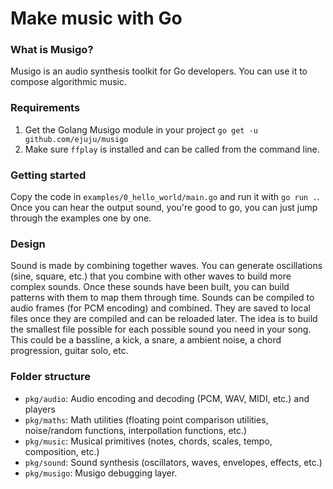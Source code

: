 # Make music with Go

### What is Musigo?

Musigo is an audio synthesis toolkit for Go developers. 
You can use it to compose algorithmic music.

### Requirements

1. Get the Golang Musigo module in your project `go get -u github.com/ejuju/musigo`
1. Make sure `ffplay` is installed and can be called from the command line.

### Getting started

Copy the code in `examples/0_hello_world/main.go` and run it with `go run .`.
Once you can hear the output sound, you're good to go, you can just jump through the examples one by one.

### Design

Sound is made by combining together waves.
You can generate oscillations (sine, square, etc.) that you combine with other waves to build more complex sounds.
Once these sounds have been built, you can build patterns with them to map them through time.
Sounds can be compiled to audio frames (for PCM encoding) and combined.
They are saved to local files once they are compiled and can be reloaded later.
The idea is to build the smallest file possible for each possible sound you need in your song. This could be a bassline, a kick, a snare, a ambient noise, a chord progression, guitar solo, etc.

### Folder structure

- `pkg/audio`: Audio encoding and decoding (PCM, WAV, MIDI, etc.) and players
- `pkg/maths`: Math utilities (floating point comparison utilities, noise/random functions, interpollation functions, etc.)
- `pkg/music`: Musical primitives (notes, chords, scales, tempo, composition, etc.)
- `pkg/sound`: Sound synthesis (oscillators, waves, envelopes, effects, etc.)
- `pkg/musigo`: Musigo debugging layer.


